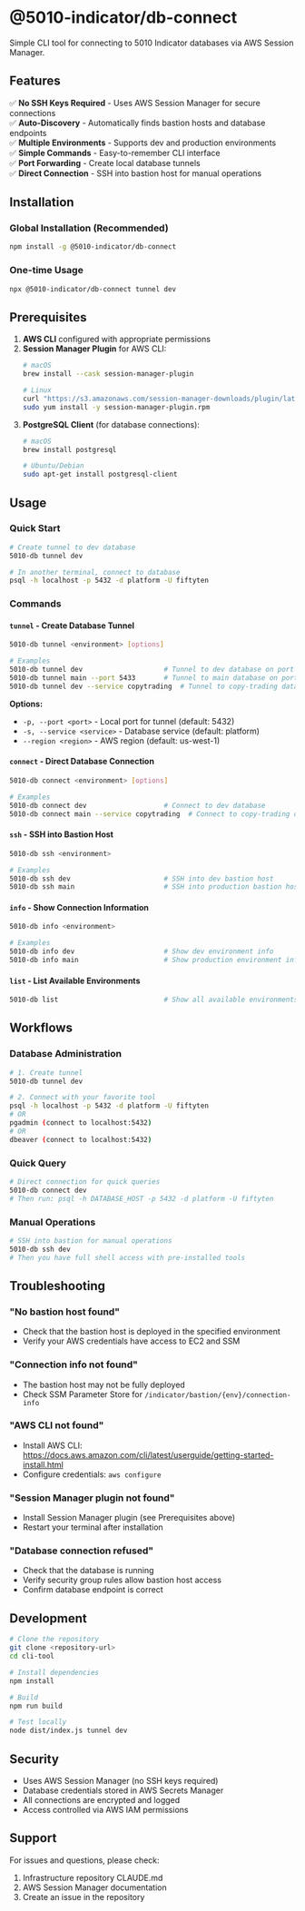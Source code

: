 # @5010-indicator/db-connect

Simple CLI tool for connecting to 5010 Indicator databases via AWS Session Manager.

## Features

✅ **No SSH Keys Required** - Uses AWS Session Manager for secure connections  
✅ **Auto-Discovery** - Automatically finds bastion hosts and database endpoints  
✅ **Multiple Environments** - Supports dev and production environments  
✅ **Simple Commands** - Easy-to-remember CLI interface  
✅ **Port Forwarding** - Create local database tunnels  
✅ **Direct Connection** - SSH into bastion host for manual operations

## Installation

### Global Installation (Recommended)

```bash
npm install -g @5010-indicator/db-connect
```

### One-time Usage

```bash
npx @5010-indicator/db-connect tunnel dev
```

## Prerequisites

1. **AWS CLI** configured with appropriate permissions
2. **Session Manager Plugin** for AWS CLI:
   ```bash
   # macOS
   brew install --cask session-manager-plugin
   
   # Linux
   curl "https://s3.amazonaws.com/session-manager-downloads/plugin/latest/linux_64bit/session-manager-plugin.rpm" -o "session-manager-plugin.rpm"
   sudo yum install -y session-manager-plugin.rpm
   ```
3. **PostgreSQL Client** (for database connections):
   ```bash
   # macOS
   brew install postgresql
   
   # Ubuntu/Debian
   sudo apt-get install postgresql-client
   ```

## Usage

### Quick Start

```bash
# Create tunnel to dev database
5010-db tunnel dev

# In another terminal, connect to database
psql -h localhost -p 5432 -d platform -U fiftyten
```

### Commands

#### `tunnel` - Create Database Tunnel
```bash
5010-db tunnel <environment> [options]

# Examples
5010-db tunnel dev                    # Tunnel to dev database on port 5432
5010-db tunnel main --port 5433       # Tunnel to main database on port 5433
5010-db tunnel dev --service copytrading  # Tunnel to copy-trading database
```

**Options:**
- `-p, --port <port>` - Local port for tunnel (default: 5432)
- `-s, --service <service>` - Database service (default: platform)
- `--region <region>` - AWS region (default: us-west-1)

#### `connect` - Direct Database Connection
```bash
5010-db connect <environment> [options]

# Examples
5010-db connect dev                   # Connect to dev database
5010-db connect main --service copytrading  # Connect to copy-trading database
```

#### `ssh` - SSH into Bastion Host
```bash
5010-db ssh <environment>

# Examples
5010-db ssh dev                       # SSH into dev bastion host
5010-db ssh main                      # SSH into production bastion host
```

#### `info` - Show Connection Information
```bash
5010-db info <environment>

# Examples
5010-db info dev                      # Show dev environment info
5010-db info main                     # Show production environment info
```

#### `list` - List Available Environments
```bash
5010-db list                          # Show all available environments
```

## Workflows

### Database Administration

```bash
# 1. Create tunnel
5010-db tunnel dev

# 2. Connect with your favorite tool
psql -h localhost -p 5432 -d platform -U fiftyten
# OR
pgadmin (connect to localhost:5432)
# OR
dbeaver (connect to localhost:5432)
```

### Quick Query

```bash
# Direct connection for quick queries
5010-db connect dev
# Then run: psql -h DATABASE_HOST -p 5432 -d platform -U fiftyten
```

### Manual Operations

```bash
# SSH into bastion for manual operations
5010-db ssh dev
# Then you have full shell access with pre-installed tools
```

## Troubleshooting

### "No bastion host found"
- Check that the bastion host is deployed in the specified environment
- Verify your AWS credentials have access to EC2 and SSM

### "Connection info not found"
- The bastion host may not be fully deployed
- Check SSM Parameter Store for `/indicator/bastion/{env}/connection-info`

### "AWS CLI not found"
- Install AWS CLI: https://docs.aws.amazon.com/cli/latest/userguide/getting-started-install.html
- Configure credentials: `aws configure`

### "Session Manager plugin not found"
- Install Session Manager plugin (see Prerequisites above)
- Restart your terminal after installation

### "Database connection refused"
- Check that the database is running
- Verify security group rules allow bastion host access
- Confirm database endpoint is correct

## Development

```bash
# Clone the repository
git clone <repository-url>
cd cli-tool

# Install dependencies
npm install

# Build
npm run build

# Test locally
node dist/index.js tunnel dev
```

## Security

- Uses AWS Session Manager (no SSH keys required)
- Database credentials stored in AWS Secrets Manager
- All connections are encrypted and logged
- Access controlled via AWS IAM permissions

## Support

For issues and questions, please check:
1. Infrastructure repository CLAUDE.md
2. AWS Session Manager documentation
3. Create an issue in the repository